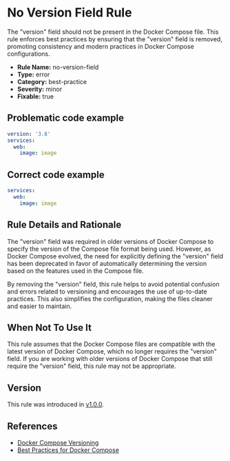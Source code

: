 # No Version Field Rule

The "version" field should not be present in the Docker Compose file. This rule enforces best practices by ensuring that
the "version" field is removed, promoting consistency and modern practices in Docker Compose configurations.

- **Rule Name:** no-version-field
- **Type:** error
- **Category:** best-practice
- **Severity:** minor
- **Fixable:** true

## Problematic code example

```yml
version: '3.8'
services:
  web:
    image: image
```

## Correct code example

```yml
services:
  web:
    image: image
```

## Rule Details and Rationale

The "version" field was required in older versions of Docker Compose to specify the version of the Compose file format
being used. However, as Docker Compose evolved, the need for explicitly defining the "version" field has been deprecated
in favor of automatically determining the version based on the features used in the Compose file.

By removing the "version" field, this rule helps to avoid potential confusion and errors related to versioning and
encourages the use of up-to-date practices. This also simplifies the configuration, making the files cleaner and easier
to maintain.

## When Not To Use It

This rule assumes that the Docker Compose files are compatible with the latest version of Docker Compose, which no
longer requires the "version" field. If you are working with older versions of Docker Compose that still require the
"version" field, this rule may not be appropriate.

## Version

This rule was introduced in [v1.0.0](https://github.com/zavoloklom/docker-compose-linter/releases).

## References

- [Docker Compose Versioning](https://docs.docker.com/compose/compose-file/compose-versioning/)
- [Best Practices for Docker Compose](https://docs.docker.com/compose/best-practices/)
